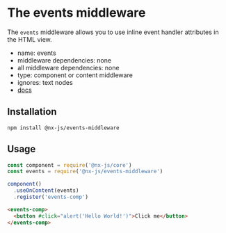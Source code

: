 # The events middleware

The `events` middleware allows you to use inline event handler attributes in the HTML view.

- name: events
- middleware dependencies: none
- all middleware dependencies: none
- type: component or content middleware
- ignores: text nodes
- [docs](http://nx-framework.com/docs/middlewares/events)

## Installation

`npm install @nx-js/events-middleware`

## Usage

```js
const component = require('@nx-js/core')
const events = require('@nx-js/events-middleware')

component()
  .useOnContent(events)
  .register('events-comp')
```

```html
<events-comp>
  <button #click="alert('Hello World!')">Click me</button>
</events-comp>
```
